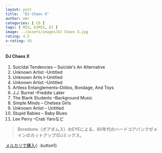 ```yaml
---
layout: post
title:  "DJ Chaos X"
author: mmr
categories: [ CD ]
tags: [ MIX, DJMIX, DJ ]
image: ../assets/images/DJ Chaos X.jpg
rating: 4.5
v-rating: VG
---
```


#### DJ Chaos X

1. Suicidal Tendencies – Suicide's An Alternative
2. Unknown Artist –Untitled
3. Unknown Artis t–Untitled
4. Unknown Artist –Untitled
5. Artless Entanglements–Dildos, Bondage, And Toys
6. J.J. Burnel –Freddie Laker
7. The Blank Students –Background Music
8. Simple Minds – Chelsea Girls
9. Unknown Artist – Untitled
10. Stupid Babies – Baby Blues
11. Lee Perry –Crab Yarsなど 

> Boredoms（ボアダムス）のEYEによる、80年代のハードコアパンクがメインのカットアップ/DJミックス。

[メルカリで購入](https://jp.mercari.com/item/m36492040518){: .button1}

